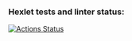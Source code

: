 ### Hexlet tests and linter status:
[![Actions Status](https://github.com/Mirum-7/frontend-project-12/actions/workflows/hexlet-check.yml/badge.svg)](https://github.com/Mirum-7/frontend-project-12/actions)